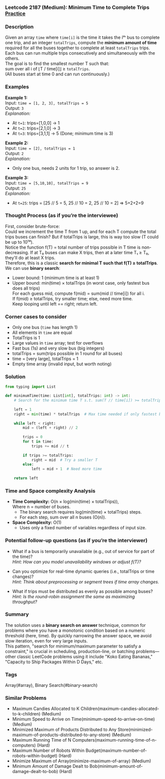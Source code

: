 ### Leetcode 2187 (Medium): Minimum Time to Complete Trips [Practice](https://leetcode.com/problems/minimum-time-to-complete-trips)

### Description  
Given an array `time` where `time[i]` is the time it takes the iᵗʰ bus to complete one trip, and an integer `totalTrips`, compute the **minimum amount of time** required for all the buses together to complete at least `totalTrips` trips.  
Each bus can run multiple trips consecutively and simultaneously with the others.  
The goal is to find the smallest number T such that:  
sum over all i of ⌊T / time[i]⌋ ≥ `totalTrips`.  
(All buses start at time 0 and can run continuously.)

### Examples  

**Example 1:**  
Input: `time = [1, 2, 3], totalTrips = 5`  
Output: `3`  
*Explanation:*
- At `t=1`: trips=[1,0,0] → 1
- At `t=2`: trips=[2,1,0] → 3
- At `t=3`: trips=[3,1,1] → 5 (Done; minimum time is 3)

**Example 2:**  
Input: `time = [2], totalTrips = 1`  
Output: `2`  
*Explanation:*
- Only one bus, needs 2 units for 1 trip, so answer is 2.

**Example 3:**  
Input: `time = [5,10,10], totalTrips = 9`  
Output: `25`  
*Explanation:*
- At `t=25`: trips = [25 // 5 = 5, 25 // 10 = 2, 25 // 10 = 2] ⇒ 5+2+2=9

### Thought Process (as if you’re the interviewee)  
First, consider brute-force:  
Could we increment the time T from 1 up, and for each T compute the total trips buses can finish? But if totalTrips is large, this is way too slow (T could be up to 10¹⁴).  
Notice the function f(T) = total number of trips possible in T time is non-decreasing. If at T₀ buses can make X trips, then at a later time T₁ ≥ T₀, they'll do at least X trips.  
Therefore, this is a classic **search for minimal T such that f(T) ≥ totalTrips**.  
We can use **binary search**:  
- Lower bound: 1 (minimum time is at least 1)
- Upper bound: min(time) × totalTrips (in worst case, only fastest bus does all trips)  
For each guess mid, compute f(mid) = sum(mid // time[i]) for all i.  
If f(mid) ≥ totalTrips, try smaller time; else, need more time.  
Keep looping until left == right; return left.

### Corner cases to consider  
- Only one bus (`time` has length 1)
- All elements in `time` are equal
- TotalTrips is 1
- Large values in `time` array; test for overflows
- Fast bus (1s) and very slow bus (big integers)
- totalTrips = sum(trips possible in 1 round for all buses)
- time = [very large], totalTrips = 1
- Empty time array (invalid input, but worth noting)

### Solution

```python
from typing import List

def minimumTime(time: List[int], totalTrips: int) -> int:
    # Search for the minimum time T s.t. sum(T // time[i]) >= totalTrips
    
    left = 1
    right = min(time) * totalTrips  # Max time needed if only fastest bus works
    
    while left < right:
        mid = (left + right) // 2
        
        trips = 0
        for t in time:
            trips += mid // t
        
        if trips >= totalTrips:
            right = mid  # Try a smaller T
        else:
            left = mid + 1  # Need more time
        
    return left
```

### Time and Space complexity Analysis  

- **Time Complexity:** O(n × log(min(time) × totalTrips)),  
  Where n = number of buses.  
  - The binary search requires log(min(time) × totalTrips) steps.  
  - For each step, sum over all n buses (O(n)).
- **Space Complexity:** O(1)  
  - Uses only a fixed number of variables regardless of input size.

### Potential follow-up questions (as if you’re the interviewer)  

- What if a bus is temporarily unavailable (e.g., out of service for part of the time)?  
  *Hint: How can you model unavailability windows or adjust f(T)?*

- Can you optimize for real-time dynamic queries (i.e., totalTrips or time changes)?  
  *Hint: Think about preprocessing or segment trees if time array changes.*

- What if trips must be distributed as evenly as possible among buses?  
  *Hint: Is the round-robin assignment the same as maximizing throughput?*

### Summary
The solution uses a **binary search on answer** technique, common for problems where you have a monotonic condition based on a numeric threshold (here, time). By quickly narrowing the answer space, we avoid slow iteration, even for very large inputs.  
This pattern, "search for minimum/maximum parameter to satisfy a constraint," is crucial in scheduling, production-line, or batching problems—other classic LeetCode problems using it include "Koko Eating Bananas," "Capacity to Ship Packages Within D Days," etc.

### Tags
Array(#array), Binary Search(#binary-search)

### Similar Problems
- Maximum Candies Allocated to K Children(maximum-candies-allocated-to-k-children) (Medium)
- Minimum Speed to Arrive on Time(minimum-speed-to-arrive-on-time) (Medium)
- Minimized Maximum of Products Distributed to Any Store(minimized-maximum-of-products-distributed-to-any-store) (Medium)
- Maximum Running Time of N Computers(maximum-running-time-of-n-computers) (Hard)
- Maximum Number of Robots Within Budget(maximum-number-of-robots-within-budget) (Hard)
- Minimize Maximum of Array(minimize-maximum-of-array) (Medium)
- Minimum Amount of Damage Dealt to Bob(minimum-amount-of-damage-dealt-to-bob) (Hard)